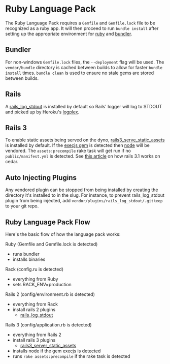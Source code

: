 # Ruby Language Pack

The Ruby Language Pack requires a `Gemfile` and `Gemfile.lock` file to be recognized as a ruby app. It will then proceed to run `bundle install` after setting up the appropriate environment for [ruby](http://ruby-lang.org) and [bundler](http://gembundler.com).

## Bundler

For non-windows `Gemfile.lock` files, the `--deployment` flag will be used. The `vendor/bundle` directory is cached between builds to allow for faster `bundle install` times. `bundle clean` is used to ensure no stale gems are stored between builds.

## Rails

A [rails_log_stdout](http://github.com/ddollar/rails_log_stdout) is installed by default so Rails' logger will log to STDOUT and picked up by Heroku's [logplex](http://github.com/heroku/logplex).

## Rails 3

To enable static assets being served on the dyno, [rails3_serve_static_assets](http://github.com/pedro/rails3_serve_static_assets) is installed by default. If the [execjs gem](http://github.com/sstephenson/execjs) is detected then [node](http://github.com/joyent/node) will be vendored. The `assets:precompile` rake task will get run if no `public/manifest.yml` is detected.  See [this article](http://devcenter.heroku.com/articles/rails31_heroku_cedar) on how rails 3.1 works on cedar.

## Auto Injecting Plugins

Any vendored plugin can be stopped from being installed by creating the directory it's installed to in the slug. For instance, to prevent rails_log_stdout plugin from being injected, add `vendor/plugins/rails_log_stdout/.gitkeep` to your git repo.

## Ruby Language Pack Flow

Here's the basic flow of how the language pack works:

Ruby (Gemfile and Gemfile.lock is detected)

* runs bundler
* installs binaries

Rack (config.ru is detected)

* everything from Ruby
* sets RACK_ENV=production

Rails 2 (config/environment.rb is detected)

* everything from Rack
* install rails 2 plugins
  * [rails_log_stdout](http://github.com/ddollar/rails_log_stdout)

Rails 3 (config/application.rb is detected)

* everything from Rails 2
* install rails 3 plugins
  * [rails3_server_static_assets](https://github.com/pedro/rails3_serve_static_assets)
* installs node if the gem execjs is detected
* runs `rake assets:precompile` if the rake task is detected
